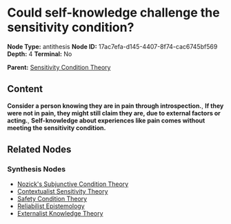 # Could self-knowledge challenge the sensitivity condition?

**Node Type:** antithesis
**Node ID:** 17ac7efa-d145-4407-8f74-cac6745bf569
**Depth:** 4
**Terminal:** No

**Parent:** [Sensitivity Condition Theory](sensitivity-condition-theory-synthesis-a2802449-8a57-4a20-9f15-dee702b9ebd0.md)

## Content

**Consider a person knowing they are in pain through introspection.**, **If they were not in pain, they might still claim they are, due to external factors or acting.**, **Self-knowledge about experiences like pain comes without meeting the sensitivity condition.**

## Related Nodes

### Synthesis Nodes

- [Nozick's Subjunctive Condition Theory](nozicks-subjunctive-condition-theory-synthesis-1519cc9b-7f17-47a0-9343-c3db3930f357.md)
- [Contextualist Sensitivity Theory](contextualist-sensitivity-theory-synthesis-1b1bc491-7d76-454e-9a68-abff81a2b353.md)
- [Safety Condition Theory](safety-condition-theory-synthesis-f648f4bc-1685-4ce5-af67-0ab7383ac0c8.md)
- [Reliabilist Epistemology](reliabilist-epistemology-synthesis-c178b01c-d738-4d03-8d46-cf29f8d2ca99.md)
- [Externalist Knowledge Theory](externalist-knowledge-theory-synthesis-13972f26-03e3-4e2b-ad92-feb2f3bd07bb.md)
